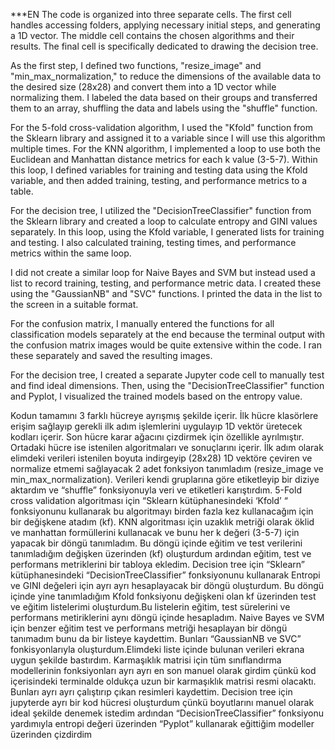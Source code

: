 ***EN
The code is organized into three separate cells. The first cell handles accessing folders, applying necessary initial steps, and generating a 1D vector. The middle cell contains the chosen algorithms and their results. The final cell is specifically dedicated to drawing the decision tree.

As the first step, I defined two functions, "resize_image" and "min_max_normalization," to reduce the dimensions of the available data to the desired size (28x28) and convert them into a 1D vector while normalizing them. I labeled the data based on their groups and transferred them to an array, shuffling the data and labels using the "shuffle" function.

For the 5-fold cross-validation algorithm, I used the "Kfold" function from the Sklearn library and assigned it to a variable since I will use this algorithm multiple times. For the KNN algorithm, I implemented a loop to use both the Euclidean and Manhattan distance metrics for each k value (3-5-7). Within this loop, I defined variables for training and testing data using the Kfold variable, and then added training, testing, and performance metrics to a table.

For the decision tree, I utilized the "DecisionTreeClassifier" function from the Sklearn library and created a loop to calculate entropy and GINI values separately. In this loop, using the Kfold variable, I generated lists for training and testing. I also calculated training, testing times, and performance metrics within the same loop.

I did not create a similar loop for Naive Bayes and SVM but instead used a list to record training, testing, and performance metric data. I created these using the "GaussianNB" and "SVC" functions. I printed the data in the list to the screen in a suitable format.

For the confusion matrix, I manually entered the functions for all classification models separately at the end because the terminal output with the confusion matrix images would be quite extensive within the code. I ran these separately and saved the resulting images.

For the decision tree, I created a separate Jupyter code cell to manually test and find ideal dimensions. Then, using the "DecisionTreeClassifier" function and Pyplot, I visualized the trained models based on the entropy value.



Kodun tamamını 3 farklı hücreye ayrışmış şekilde içerir. İlk hücre klasörlere 
erişim sağlayıp gerekli ilk adım işlemlerini uygulayıp 1D vektör üretecek kodları içerir. Son hücre 
karar ağacını çizdirmek için özellikle ayrılmıştır. Ortadaki hücre ise istenilen algoritmaları ve 
sonuçlarını içerir.
İlk adım olarak elimdeki verileri istenilen boyuta indirgeyip (28x28) 1D vektöre çeviren ve normalize 
etmemi sağlayacak 2 adet fonksiyon tanımladım (resize_image ve min_max_normalization).
Verileri kendi gruplarına göre etiketleyip bir diziye aktardım ve “shuffle” fonksiyonuyla veri ve 
etiketleri karıştırdım.
5-Fold cross validation algoritması için “Sklearn kütüphanesindeki ‘Kfold’ “ fonksiyonunu kullanarak
bu algoritmayı birden fazla kez kullanacağım için bir değişkene atadım (kf).
KNN algoritması için uzaklık metriği olarak öklid ve manhattan formüllerini kullanacak ve bunu her k 
değeri (3-5-7) için yapacak bir döngü tanımladım.
Bu döngü içinde eğitim ve test verilerini tanımladığım değişken üzerinden (kf) oluşturdum ardından
eğitim, test ve performans metriklerini bir tabloya ekledim.
Decision tree için “Sklearn” kütüphanesindeki “DecisionTreeClassifier” fonksiyonunu kullanarak
Entropi ve GINI değeleri için ayrı ayrı hesaplayacak bir döngü oluşturdum. Bu döngü içinde yine 
tanımladığım Kfold fonksiyonu değişkeni olan kf üzerinden test ve eğitim listelerimi oluşturdum.Bu 
listelerin eğitim, test sürelerini ve performans metiriklerini aynı döngü içinde hesapladım.
Naive Bayes ve SVM için benzer eğitim test ve performans metriği hesaplayan bir döngü tanımadım 
bunu da bir listeye kaydettim. Bunları “GaussianNB ve SVC” fonkisyonlarıyla oluşturdum.Elimdeki
liste içinde bulunan verileri ekrana uygun şekilde bastırdım.
Karmaşıklık matrisi için tüm sınıflandırma modellerinin fonksiyonları ayrı ayrı en son manuel olarak 
girdim çünkü kod içerisindeki terminalde oldukça uzun bir karmaşıklık matrisi resmi olacaktı. Bunları 
ayrı ayrı çalıştırıp çıkan resimleri kaydettim.
Decision tree için jupyterde ayrı bir kod hücresi oluşturdum çünkü boyutlarını manuel olarak ideal 
şekilde denemek istedim ardından “DecisionTreeClassifier” fonksiyonu yardımıyla entropi değeri 
üzerinden “Pyplot” kullanarak eğittiğim modeller üzerinden çizdirdim
